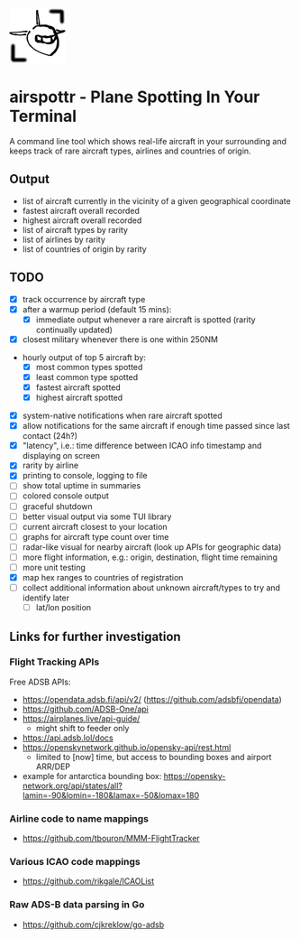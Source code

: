 [<img src="./assets/icon.png" width="100" />](./assets/icon.png)

# airspottr - Plane Spotting In Your Terminal

A command line tool which shows real-life aircraft in your surrounding
and keeps track of rare aircraft types, airlines and countries of origin.

## Output

- list of aircraft currently in the vicinity of a given geographical coordinate
- fastest aircraft overall recorded
- highest aircraft overall recorded
- list of aircraft types by rarity
- list of airlines by rarity
- list of countries of origin by rarity

## TODO

- [x] track occurrence by aircraft type
- [x] after a warmup period (default 15 mins):
  - [x] immediate output whenever a rare aircraft is spotted (rarity continually updated)
- [x] closest military whenever there is one within 250NM
- hourly output of top 5 aircraft by:
  - [x] most common types spotted
  - [x] least common type spotted
  - [x] fastest aircraft spotted
  - [x] highest aircraft spotted
- [x] system-native notifications when rare aircraft spotted
- [x] allow notifications for the same aircraft if enough time passed since last contact (24h?)
- [x] "latency", i.e.: time difference between ICAO info timestamp and displaying on screen
- [x] rarity by airline
- [x] printing to console, logging to file
- [ ] show total uptime in summaries
- [ ] colored console output
- [ ] graceful shutdown
- [ ] better visual output via some TUI library
- [ ] current aircraft closest to your location
- [ ] graphs for aircraft type count over time
- [ ] radar-like visual for nearby aircraft (look up APIs for geographic data)
- [ ] more flight information, e.g.: origin, destination, flight time remaining
- [ ] more unit testing
- [x] map hex ranges to countries of registration
- [ ] collect additional information about unknown aircraft/types to try and identify later
  - [ ] lat/lon position

## Links for further investigation

### Flight Tracking APIs

Free ADSB APIs:

 - https://opendata.adsb.fi/api/v2/ (https://github.com/adsbfi/opendata)
 - https://github.com/ADSB-One/api
 - https://airplanes.live/api-guide/
   - might shift to feeder only
 - https://api.adsb.lol/docs
 - https://openskynetwork.github.io/opensky-api/rest.html
   - limited to [now] time, but access to bounding boxes and airport ARR/DEP
 - example for antarctica bounding box: https://opensky-network.org/api/states/all?lamin=-90&lomin=-180&lamax=-50&lomax=180

### Airline code to name mappings

- https://github.com/tbouron/MMM-FlightTracker

### Various ICAO code mappings

- https://github.com/rikgale/ICAOList

### Raw ADS-B data parsing in Go

- https://github.com/cjkreklow/go-adsb
